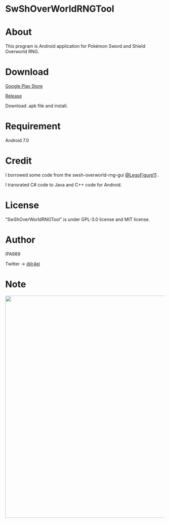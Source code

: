 # SwShOverWorldRNGTool

# About

This program is Android application for Pokémon Sword and Shield Overworld RNG.

# Download

[Google Play Store](https://play.google.com/store/apps/details?id=com.ipa989.swshoverworldrngtool)

[Release](https://github.com/IPA989/SwShOverWorldRNGTool/releases)

Download .apk file and install.

# Requirement

Android 7.0

# Credit

I borrowed some code from the swsh-overworld-rng-gui [@LegoFigure11](https://github.com/LegoFigure11/) .

I transrated C# code to Java and C++ code for Android.

# License

"SwShOverWorldRNGTool" is under GPL-3.0 license and MIT license.

# Author
IPA989

Twitter -> [@lr4ej](https://twitter.com/lr4ej)

# Note
<img src="https://user-images.githubusercontent.com/77717272/148642155-6aed6cbb-c186-49ae-9b25-22e88ed379ab.png" width="700px">
